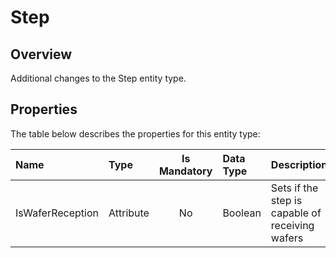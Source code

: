 # Step

## Overview

Additional changes to the Step entity type.

## Properties

The table below describes the properties for this entity type:

| Name             | Type      | Is Mandatory | Data Type | Description                                     |
| :--------------- | :-------- | :----------: | :-------- | :---------------------------------------------- |
| IsWaferReception | Attribute |      No      | Boolean   | Sets if the step is capable of receiving wafers |
